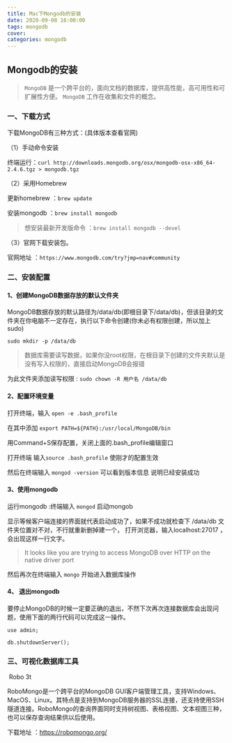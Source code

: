```yaml
---
title: Mac下Mongodb的安装
date: 2020-09-08 16:00:00
tags: mongodb
cover: 
categories: mongodb
---
```


## Mongodb的安装

> `MongoDB` 是一个跨平台的，面向文档的数据库，提供高性能，高可用性和可扩展性方便。 `MongoDB` 工作在收集和文件的概念。

### 一、下载方式

下载MongoDB有三种方式：(具体版本查看官网)

（1）手动命令安装

终端运行：`curl http://downloads.mongodb.org/osx/mongodb-osx-x86_64-2.4.6.tgz > mongodb.tgz`

（2）采用Homebrew

更新homebrew ：`brew update`

安装mongodb ：` brew install mongodb `

> 想安装最新开发版命令 ：`brew install mongodb --devel`

（3）官网下载安装包。

官网地址 ：`https://www.mongodb.com/try?jmp=nav#community`

### 二、安装配置

#### 1、创建MongoDB数据存放的默认文件夹

MongoDB数据存放的默认路径为/data/db(即根目录下/data/db)，但该目录的文件夹在你电脑不一定存在，执行以下命令创建(你未必有权限创建，所以加上sudo)

`sudo mkdir -p /data/db`

> 数据库需要读写数据，如果你没root权限，在根目录下创建的文件夹默认是没有写入权限的，直接启动MongoDB会报错

为此文件夹添加读写权限 : `sudo chown -R 用户名 /data/db`

#### 2、配置环境变量

打开终端，输入 `open -e .bash_profile`

在其中添加 `export PATH=${PATH}:/usr/local/MongoDB/bin`

用Command+S保存配置，关闭上面的.bash_profile编辑窗口 

打开终端 输入`source .bash_profile` 使刚才的配置生效

然后在终端输入 `mongod -version` 可以看到版本信息  说明已经安装成功

#### 3、使用mongodb

运行mongodb :终端输入 `mongod` 启动mongob 

显示等候客户端连接的界面就代表启动成功了，如果不成功就检查下 /data/db 文件夹位置对不对，不行就重新删掉建一个， 打开浏览器，输入localhost:27017 ，会出现这样一行文字。

> It looks like you are trying to access MongoDB over HTTP on the native driver port

然后再次在终端输入 `mongo`   开始进入数据库操作

#### 4、 退出mongodb

要停止MongoDB的时候一定要正确的退出，不然下次再次连接数据库会出现问题，使用下面的两行代码可以完成这一操作。

```
use admin;

db.shutdownServer();
```

### 三、可视化数据库工具

​	Robo 3t

RoboMongo是一个跨平台的MongoDB GUI客户端管理工具，支持Windows、MacOS、Linux。其特点是支持到MongoDB服务器的SSL连接，还支持使用SSH隧道连接。RoboMongo的查询界面同时支持树视图、表格视图、文本视图三种，也可以保存查询结果供以后使用。

下载地址 ：https://robomongo.org/


